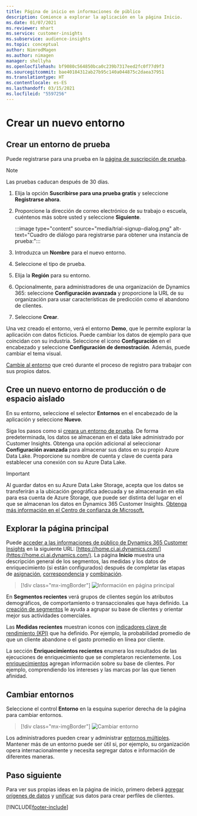 ```yaml
---
title: Página de inicio en informaciones de público
description: Comience a explorar la aplicación en la página Inicio.
ms.date: 01/07/2021
ms.reviewer: mhart
ms.service: customer-insights
ms.subservice: audience-insights
ms.topic: conceptual
author: NimrodMagen
ms.author: nimagen
manager: shellyha
ms.openlocfilehash: bf9080c564850bca0c239b7317eed2fc0f77d9f3
ms.sourcegitcommit: bae40184312ab27b95c140a044875c2daea37951
ms.translationtype: HT
ms.contentlocale: es-ES
ms.lasthandoff: 03/15/2021
ms.locfileid: "5597256"
---
```

# <a name="create-a-new-environment"></a>Crear un nuevo entorno

## <a name="create-a-trial-environment"></a>Crear un entorno de prueba

Puede registrarse para una prueba en la [página de suscripción de prueba](https://dynamics.microsoft.com/get-started/free-trial/?appname=customerinsights). 

> [!NOTE]
> Las pruebas caducan después de 30 días.

1. Elija la opción **Suscribirse para una prueba gratis** y seleccione **Registrarse ahora**.

1. Proporcione la dirección de correo electrónico de su trabajo o escuela, cuéntenos más sobre usted y seleccione **Siguiente**.

   :::image type="content" source="media/trial-signup-dialog.png" alt-text="Cuadro de diálogo para registrarse para obtener una instancia de prueba:":::

1. Introduzca un **Nombre** para el nuevo entorno. 

1. Seleccione el tipo de prueba.

1. Elija la **Región** para su entorno.

1. Opcionalmente, para administradores de una organización de Dynamics 365: seleccione **Configuración avanzada** y proporcione la URL de su organización para usar características de predicción como el abandono de clientes.

1. Seleccione **Crear**. 

Una vez creado el entorno, verá el entorno **Demo**, que le permite explorar la aplicación con datos ficticios. Puede cambiar los datos de ejemplo para que coincidan con su industria. Seleccione el icono **Configuración** en el encabezado y seleccione **Configuración de demostración**. Además, puede cambiar el tema visual. 

[Cambie al entorno](#switch-environments) que creó durante el proceso de registro para trabajar con sus propios datos.

## <a name="create-a-new-production-or-sandbox-environment"></a>Cree un nuevo entorno de producción o de espacio aislado

En su entorno, seleccione el selector **Entornos** en el encabezado de la aplicación y seleccione **Nuevo**.

Siga los pasos como si [creara un entorno de prueba](#create-a-trial-environment). De forma predeterminada, los datos se almacenan en el data lake administrado por Customer Insights. Obtenga una opción adicional al seleccionar **Configuración avanzada** para almacenar sus datos en su propio Azure Data Lake. Proporcione su nombre de cuenta y clave de cuenta para establecer una conexión con su Azure Data Lake. 

> [!IMPORTANT]
> Al guardar datos en su Azure Data Lake Storage, acepta que los datos se transferirán a la ubicación geográfica adecuada y se almacenarán en ella para esa cuenta de Azure Storage, que puede ser distinta del lugar en el que se almacenan los datos en Dynamics 365 Customer Insights. [Obtenga más información en el Centro de confianza de Microsoft.](https://www.microsoft.com/trust-center)

## <a name="explore-the-home-page"></a>Explorar la página principal

Puede [acceder a las informaciones de público de Dynamics 365 Customer Insights](https://home.ci.ai.dynamics.com/) en la siguiente URL: [https://home.ci.ai.dynamics.com/](https://home.ci.ai.dynamics.com/).
La página **Inicio** muestra una descripción general de los segmentos, las medidas y los datos de enriquecimiento (si están configurados) después de completar las etapas de [asignación](map-entities.md), [correspondencia](match-entities.md) y [combinación](merge-entities.md).

> [!div class="mx-imgBorder"] 
> ![Información en página principal](media/home-page-insights.png "Información en página principal")

En **Segmentos recientes** verá grupos de clientes según los atributos demográficos, de comportamiento o transaccionales que haya definido. La [creación de segmentos](segments.md) le ayuda a agrupar su base de clientes y orientar mejor sus actividades comerciales.

Las **Medidas recientes** muestran iconos con [indicadores clave de rendimiento (KPI)](measures.md) que ha definido. Por ejemplo, la probabilidad promedio de que un cliente abandone o el gasto promedio en línea por cliente.

La sección **Enriquecimientos recientes** enumera los resultados de las ejecuciones de enriquecimiento que se completaron recientemente. Los [enriquecimientos](enrichment-hub.md) agregan información sobre su base de clientes. Por ejemplo, comprendiendo los intereses y las marcas por las que tienen afinidad.

## <a name="switch-environments"></a>Cambiar entornos

Seleccione el control **Entorno** en la esquina superior derecha de la página para cambiar entornos.

> [!div class="mx-imgBorder"] 
> ![Cambiar entorno](media/home-page-environment-switcher.png "Cambiar entorno")

Los administradores pueden crear y administrar [entornos múltiples](manage-environments.md). Mantener más de un entorno puede ser útil si, por ejemplo, su organización opera internacionalmente y necesita segregar datos e información de diferentes maneras.

## <a name="next-step"></a>Paso siguiente

Para ver sus propias ideas en la página de inicio, primero deberá [agregar orígenes de datos](data-sources.md) y [unificar](data-unification.md) sus datos para crear perfiles de clientes.


[!INCLUDE[footer-include](../includes/footer-banner.md)]